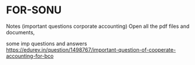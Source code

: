 # FOR-SONU
Notes (important questions corporate accounting)
Open all the pdf files and documents,

some imp questions and answers
https://edurev.in/question/1498767/important-question-of-cooperate-accounting-for-bco
